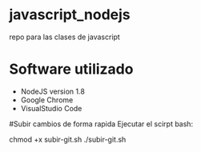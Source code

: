 # javascript_nodejs
repo para las clases de javascript

# Software utilizado

- NodeJS version 1.8
- Google Chrome
- VisualStudio Code

#Subir cambios de forma rapida
Ejecutar el scirpt bash: 

chmod +x subir-git.sh 
./subir-git.sh
